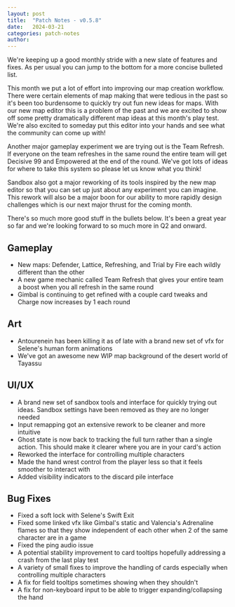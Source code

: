 ```yaml
---
layout: post
title:  "Patch Notes - v0.5.8"
date:   2024-03-21
categories: patch-notes
author: 
---
```


We're keeping up a good monthly stride with a new slate of features and fixes.
As per usual you can jump to the bottom for a more concise bulleted list.

This month we put a lot of effort into improving our map creation workflow.
There were certain elements of map making that were tedious in the past
so it's been too burdensome to quickly try out fun new ideas for maps.
With our new map editor this is a problem of the past
and we are excited to show off some pretty dramatically different map ideas
at this month's play test<!--end_excerpt-->.
We're also excited to someday put this editor into your hands
and see what the community can come up with!

Another major gameplay experiment we are trying out is the Team Refresh.
If everyone on the team refreshes in the same round
the entire team will get Decisive 99 and Empowered at the end of the round.
We've got lots of ideas for where to take this system
so please let us know what you think!

Sandbox also got a major reworking of its tools inspired by the new map editor so that you can set up just about any experiment you can imagine. This rework will also be a major boon for our ability to more rapidly design challenges which is our next major thrust for the coming month.

There's so much more good stuff in the bullets below. It's been a great year so far and we're looking forward to so much more in Q2 and onward.

## Gameplay

* New maps: Defender, Lattice, Refreshing, and Trial by Fire each wildly different than the other
* A new game mechanic called Team Refresh that gives your entire team a boost when you all refresh in the same round
* Gimbal is continuing to get refined with a couple card tweaks and Charge now increases by 1 each round

## Art

* Antourenein has been killing it as of late with a brand new set of vfx for Selene's human form animations
* We've got an awesome new WIP map background of the desert world of Tayassu

## UI/UX

* A brand new set of sandbox tools and interface for quickly trying out ideas. Sandbox settings have been removed as they are no longer needed
* Input remapping got an extensive rework to be cleaner and more intuitive
* Ghost state is now back to tracking the full turn rather than a single action. This should make it clearer where you are in your card's action
* Reworked the interface for controlling multiple characters
* Made the hand wrest control from the player less so that it feels smoother to interact with
* Added visibility indicators to the discard pile interface

## Bug Fixes

* Fixed a soft lock with Selene's Swift Exit
* Fixed some linked vfx like Gimbal's static and Valencia's Adrenaline flames so that they show independent of each other when 2 of the same character are in a game
* Fixed the ping audio issue
* A potential stability improvement to card tooltips hopefully addressing a crash from the last play test
* A variety of small fixes to improve the handling of cards especially when controlling multiple characters
* A fix for field tooltips sometimes showing when they shouldn't
* A fix for non-keyboard input to be able to trigger expanding/collapsing the hand

